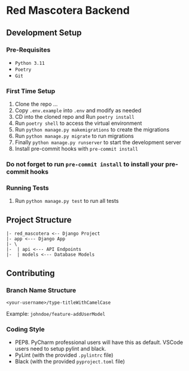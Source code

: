 # Red Mascotera Backend

## Development Setup

### Pre-Requisites

- `Python 3.11`
- `Poetry`
- `Git`

### First Time Setup

1. Clone the repo ...
2. Copy `.env.example` into `.env` and modify as needed
3. CD into the cloned repo and Run `poetry install`
4. Run `poetry shell` to access the virtual environment
5. Run `python manage.py makemigrations` to create the migrations
6. Run `python manage.py migrate` to run migrations
7. Finally `python manage.py runserver` to start the development server
8. Install pre-commit hooks with `pre-commit install`

### Do not forget to run `pre-commit install` to install your pre-commit hooks

### Running Tests

1. Run `python manage.py test` to run all tests


## Project Structure

```
|- red_mascotera <-- Django Project
|- app <--- Django App
|- \ 
|-  | api <--- API Endpoints
|-  | models <--- Database Models
```

## Contributing

### Branch Name Structure

`<your-username>/type-titleWithCamelCase`

Example: `johndoe/feature-addUserModel`

### Coding Style

- PEP8. PyCharm professional users will have this as default. VSCode users need to setup pylint and black.
- PyLint (with the provided `.pylintrc` file)
- Black (with the provided `pyproject.toml` file) 
